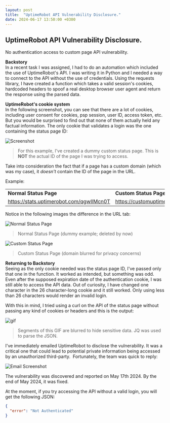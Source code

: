```yaml
---
layout: post
title:  "UptimeRobot API Vulnerability Disclosure."
date: 2024-06-17 13:50:00 +0300
---
```


UptimeRobot API Vulnerability Disclosure.
---
No authentication access to custom page API vulnerability.

**Backstory**<br>
In a recent task I was assigned, I had to do an automation which included the use of UptimeRobot's API. I was writing it in Python and I needed a way to connect to the API without the use of credentials. Using the requests  library, I have created a function which takes a valid session's cookies, hardcoded headers to spoof a real desktop browser user agent and return the response using the parsed data. <br>

**UptimeRobot's cookie system**<br>
In the following screenshot, you can see that there are a lot of cookies, including user consent for cookies, psp session, user ID, access token, etc. But you would be surprised to find out that none of them actually held any factual information. The only cookie that validates a login was the one containing the status page ID:<br>

![Screenshot](http://datcuandrei.com/content/images/2024/07/Screenshot-2024-07-11-at-09.47.21-1.png)
> For this example, I've created a dummy custom status page. This is **NOT** the actual ID of the page I was trying to access.

Take into consideration the fact that if a page has a custom domain (which was my case), it *doesn't* contain the ID of the page in the URL.

Example:

|||
|--------------------|--------------------|
| **Normal Status Page** | **Custom Status Page** |
| https://stats.uptimerobot.com/qgwIlMcn0T | https://customuptime.domain.tld |

Notice in the following images the difference in the URL tab: 

![Normal Status Page](http://datcuandrei.com/content/images/2024/07/Screenshot-2024-07-11-at-10.01.48.png)
> Normal Status Page (dummy example; deleted by now)

![Custom Status Page](http://datcuandrei.com/content/images/2024/07/Screenshot-2024-07-11-at-09.59.12-1.png)
> Custom Status Page (domain blurred for privacy concerns)



**Returning to Backstory**<br>
Seeing as the only cookie needed was the status page ID, I've passed only that one in the function. It worked as intended, but something was odd. Even after the supposed expiration date of the authentication cookie, I was still able to access the API data. Out of curiosity, I have changed one character in the 26 character-long cookie and it still worked. Only using less than 26 characters would render an invalid login. 

With this in mind, I tried using a curl on the API of the status page without passing any kind of cookies or headers and this is the output:<br>

![gif](http://datcuandrei.com/content/images/2024/06/final.gif)
> Segments of this GIF are blurred to hide sensitive data.
> JQ was used to parse the JSON.


I've immediately emailed UptimeRobot to disclose the vulnerability. It was a critical one that could lead to potential private information being accessed by an unauthorized third-party. 
Fortunately, the team was quick to reply:<br>

![Email Screenshot](http://datcuandrei.com/content/images/2024/07/Screenshot-2024-07-11-at-10.12.10.png)


The vulnerability was discovered and reported on May 17th 2024. By the end of May 2024, it was fixed.

At the moment, if you try accessing the API without a valid login, you will get the following JSON:

```JSON
{
  "error": "Not Authenticated"
}
```
